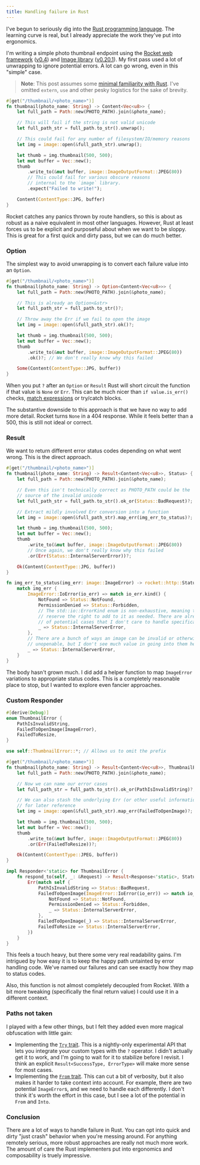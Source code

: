 ```yaml
---
title: Handling failure in Rust
---
```


I've begun to seriously dig into the [Rust programming language](https://www.rust-lang.org/). The learning curve is real, but I already appreciate the work they've put into ergonomics.

I'm writing a simple photo thumbnail endpoint using the [Rocket web framework](https://rocket.rs/) ([v0.4](https://rocket.rs/v0.4/guide/)) and [Image library](https://github.com/PistonDevelopers/image) ([v0.20.1](https://docs.rs/crate/image/0.20.1)). My first pass used a lot of unwrapping to ignore potential errors. A lot can go wrong, even in this "simple" case.

<!--more-->

> **Note**: This post assumes some [minimal familiarity with Rust](https://doc.rust-lang.org/). I've omitted `extern`, `use` and other pesky logistics for the sake of brevity.

```rust
#[get("/thumbnail/<photo_name>")]
fn thumbnail(photo_name: String) -> Content<Vec<u8>> {
    let full_path = Path::new(PHOTO_PATH).join(&photo_name);

    // This will fail if the string is not valid unicode
    let full_path_str = full_path.to_str().unwrap();

    // This could fail for any number of filesystem/IO/memory reasons
    let img = image::open(&full_path_str).unwrap();

    let thumb = img.thumbnail(500, 500);
    let mut buffer = Vec::new();
    thumb
        .write_to(&mut buffer, image::ImageOutputFormat::JPEG(80))
        // This could fail for various obscure reasons
        // internal to the `image` library.
        .expect("Failed to write!");

    Content(ContentType::JPG, buffer)
}
```

Rocket catches any panics thrown by route handlers, so this is about as robust as a naive equivalent in most other languages. However, Rust at least forces us to be explicit and purposeful about when we want to be sloppy. This is great for a first quick and dirty pass, but we can do much better.

### Option

The simplest way to avoid unwrapping is to convert each failure value into an `Option`.

```rust
#[get("/thumbnail/<photo_name>")]
fn thumbnail(photo_name: String) -> Option<Content<Vec<u8>>> {
    let full_path = Path::new(PHOTO_PATH).join(&photo_name);

    // This is already an Option<&str>
    let full_path_str = full_path.to_str()?;

    // Throw away the Err if we fail to open the image
    let img = image::open(&full_path_str).ok()?;

    let thumb = img.thumbnail(500, 500);
    let mut buffer = Vec::new();
    thumb
        .write_to(&mut buffer, image::ImageOutputFormat::JPEG(80))
        .ok()?; // We don't really know why this failed

    Some(Content(ContentType::JPG, buffer))
}
```

When you put `?` after an `Option` or `Result` Rust will short circuit the function if that value is `None` or `Err`. This can be much nicer than `if value.is_err()` checks, [match expressions](https://doc.rust-lang.org/reference/expressions/match-expr.html) or try/catch blocks.

The substantive downside to this approach is that we have no way to add more detail. Rocket turns `None` in a 404 response. While it feels better than a 500, this is still not ideal or correct.

### Result

We want to return different error status codes depending on what went wrong. This is the direct approach.

```rust
#[get("/thumbnail/<photo_name>")]
fn thumbnail(photo_name: String) -> Result<Content<Vec<u8>>, Status> {
    let full_path = Path::new(PHOTO_PATH).join(&photo_name);

    // Even this isn't technically correct as PHOTO_PATH could be the
    // source of the invalid unicode
    let full_path_str = full_path.to_str().ok_or(Status::BadRequest)?;

    // Extract mildly involved Err conversion into a function
    let img = image::open(&full_path_str).map_err(img_err_to_status)?;

    let thumb = img.thumbnail(500, 500);
    let mut buffer = Vec::new();
    thumb
        .write_to(&mut buffer, image::ImageOutputFormat::JPEG(80))
        // Once again, we don't really know why this failed
        .or(Err(Status::InternalServerError))?;

    Ok(Content(ContentType::JPG, buffer))
}

fn img_err_to_status(img_err: image::ImageError) -> rocket::http::Status {
    match img_err {
        ImageError::IoError(io_err) => match io_err.kind() {
            NotFound => Status::NotFound,
            PermissionDenied => Status::Forbidden,
            // The std::io::ErrorKind enum is non-exhaustive, meaning they
            // reserve the right to add to it as needed. There are already a ton
            // of potential cases that I don't care to handle specifically.
            _ => Status::InternalServerError,
        },
        // There are a bunch of ways an image can be invalid or otherwise
        // unopenable, but I don't see much value in going into them here.
        _ => Status::InternalServerError,
    }
}
```

The body hasn't grown much. I did add a helper function to map `ImageError` variations to appropriate status codes. This is a completely reasonable place to stop, but I wanted to explore even fancier approaches.

### Custom Responder

```rust
#[derive(Debug)]
enum ThumbnailError {
    PathIsInvalidString,
    FailedToOpenImage(ImageError),
    FailedToResize,
}

use self::ThumbnailError::*; // Allows us to omit the prefix

#[get("/thumbnail/<photo_name>")]
fn thumbnail(photo_name: String) -> Result<Content<Vec<u8>>, ThumbnailError> {
    let full_path = Path::new(PHOTO_PATH).join(&photo_name);

    // Now we can name our error cases
    let full_path_str = full_path.to_str().ok_or(PathIsInvalidString)?;

    // We can also stash the underlying Err (or other useful information)
    // for later reference
    let img = image::open(&full_path_str).map_err(FailedToOpenImage)?;

    let thumb = img.thumbnail(500, 500);
    let mut buffer = Vec::new();
    thumb
        .write_to(&mut buffer, image::ImageOutputFormat::JPEG(80))
        .or(Err(FailedToResize))?;

    Ok(Content(ContentType::JPEG, buffer))
}

impl Responder<'static> for ThumbnailError {
    fn respond_to(self, _: &Request) -> Result<Response<'static>, Status> {
        Err(match self {
            PathIsInvalidString => Status::BadRequest,
            FailedToOpenImage(ImageError::IoError(io_err)) => match io_err.kind() {
                NotFound => Status::NotFound,
                PermissionDenied => Status::Forbidden,
                _ => Status::InternalServerError,
            },
            FailedToOpenImage(_) => Status::InternalServerError,
            FailedToResize => Status::InternalServerError,
        })
    }
}
```

This feels a touch heavy, but there some very real readability gains. I'm intrigued by how easy it is to keep the happy path untainted by error handling code. We've named our failures and can see exactly how they map to status codes.

Also, this function is not almost completely decoupled from Rocket. With a bit more tweaking (specifically the final return value) I could use it in a different context.

### Paths not taken

I played with a few other things, but I felt they added even more magical obfuscation with little gain:

- Implementing the [`Try` trait](https://doc.rust-lang.org/std/ops/trait.Try.html). This is a nightly-only experimental API that lets you integrate your custom types with the `?` operator. I didn't actually get it to work, and I'm going to wait for it to stabilize before I revisit. I think an explicit `Result<SuccessType, ErrorType>` will make more sense for most cases.
- Implementing the [`From` trait](https://doc.rust-lang.org/std/convert/trait.From.html). This can cut a bit of verbosity, but it also makes it harder to take context into account. For example, there are two potential `ImageError`s, and we need to handle each differently. I don't think it's worth the effort in this case, but I see a lot of the potential in `From` and `Into`.

### Conclusion

There are a lot of ways to handle failure in Rust. You can opt into quick and dirty "just crash" behavior when you're messing around. For anything remotely serious, more robust approaches are really not much more work. The amount of care the Rust implementers put into ergonomics and composability is truely impressive.
